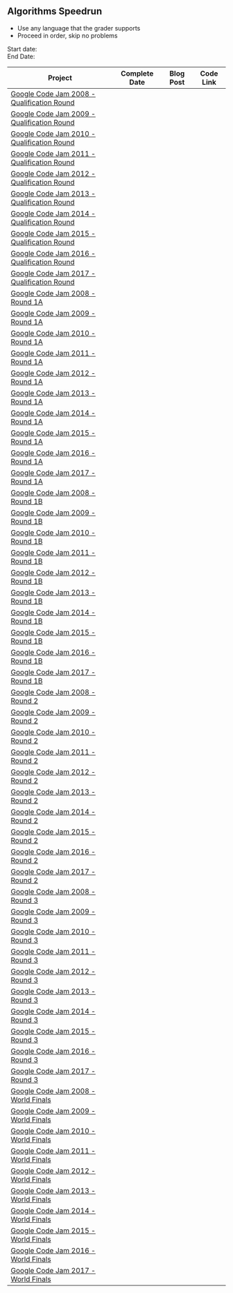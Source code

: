 ## Algorithms Speedrun

* Use any language that the grader supports
* Proceed in order, skip no problems

Start date:  
End Date:

| Project                                        | Complete Date | Blog Post | Code Link |
| ---------------------------------------------- | ------------- | --------- | --------- |
| [Google Code Jam 2008 - Qualification Round](https://code.google.com/codejam/past-contests) |               |           |           |
| [Google Code Jam 2009 - Qualification Round](https://code.google.com/codejam/past-contests) |               |           |           |
| [Google Code Jam 2010 - Qualification Round](https://code.google.com/codejam/past-contests) |               |           |           |
| [Google Code Jam 2011 - Qualification Round](https://code.google.com/codejam/past-contests) |               |           |           |
| [Google Code Jam 2012 - Qualification Round](https://code.google.com/codejam/past-contests) |               |           |           |
| [Google Code Jam 2013 - Qualification Round](https://code.google.com/codejam/past-contests) |               |           |           |
| [Google Code Jam 2014 - Qualification Round](https://code.google.com/codejam/past-contests) |               |           |           |
| [Google Code Jam 2015 - Qualification Round](https://code.google.com/codejam/past-contests) |               |           |           |
| [Google Code Jam 2016 - Qualification Round](https://code.google.com/codejam/past-contests) |               |           |           |
| [Google Code Jam 2017 - Qualification Round](https://code.google.com/codejam/past-contests) |               |           |           |
| [Google Code Jam 2008 - Round 1A](https://code.google.com/codejam/past-contests)            |               |           |           |
| [Google Code Jam 2009 - Round 1A](https://code.google.com/codejam/past-contests)            |               |           |           |
| [Google Code Jam 2010 - Round 1A](https://code.google.com/codejam/past-contests)            |               |           |           |
| [Google Code Jam 2011 - Round 1A](https://code.google.com/codejam/past-contests)            |               |           |           |
| [Google Code Jam 2012 - Round 1A](https://code.google.com/codejam/past-contests)            |               |           |           |
| [Google Code Jam 2013 - Round 1A](https://code.google.com/codejam/past-contests)            |               |           |           |
| [Google Code Jam 2014 - Round 1A](https://code.google.com/codejam/past-contests)            |               |           |           |
| [Google Code Jam 2015 - Round 1A](https://code.google.com/codejam/past-contests)            |               |           |           |
| [Google Code Jam 2016 - Round 1A](https://code.google.com/codejam/past-contests)            |               |           |           |
| [Google Code Jam 2017 - Round 1A](https://code.google.com/codejam/past-contests)            |               |           |           |
| [Google Code Jam 2008 - Round 1B](https://code.google.com/codejam/past-contests)            |               |           |           |
| [Google Code Jam 2009 - Round 1B](https://code.google.com/codejam/past-contests)            |               |           |           |
| [Google Code Jam 2010 - Round 1B](https://code.google.com/codejam/past-contests)            |               |           |           |
| [Google Code Jam 2011 - Round 1B](https://code.google.com/codejam/past-contests)            |               |           |           |
| [Google Code Jam 2012 - Round 1B](https://code.google.com/codejam/past-contests)            |               |           |           |
| [Google Code Jam 2013 - Round 1B](https://code.google.com/codejam/past-contests)            |               |           |           |
| [Google Code Jam 2014 - Round 1B](https://code.google.com/codejam/past-contests)            |               |           |           |
| [Google Code Jam 2015 - Round 1B](https://code.google.com/codejam/past-contests)            |               |           |           |
| [Google Code Jam 2016 - Round 1B](https://code.google.com/codejam/past-contests)            |               |           |           |
| [Google Code Jam 2017 - Round 1B](https://code.google.com/codejam/past-contests)            |               |           |           |
| [Google Code Jam 2008 - Round 2](https://code.google.com/codejam/past-contests)            |               |           |           |
| [Google Code Jam 2009 - Round 2](https://code.google.com/codejam/past-contests)            |               |           |           |
| [Google Code Jam 2010 - Round 2](https://code.google.com/codejam/past-contests)            |               |           |           |
| [Google Code Jam 2011 - Round 2](https://code.google.com/codejam/past-contests)            |               |           |           |
| [Google Code Jam 2012 - Round 2](https://code.google.com/codejam/past-contests)            |               |           |           |
| [Google Code Jam 2013 - Round 2](https://code.google.com/codejam/past-contests)            |               |           |           |
| [Google Code Jam 2014 - Round 2](https://code.google.com/codejam/past-contests)            |               |           |           |
| [Google Code Jam 2015 - Round 2](https://code.google.com/codejam/past-contests)            |               |           |           |
| [Google Code Jam 2016 - Round 2](https://code.google.com/codejam/past-contests)            |               |           |           |
| [Google Code Jam 2017 - Round 2](https://code.google.com/codejam/past-contests)            |               |           |           |
| [Google Code Jam 2008 - Round 3](https://code.google.com/codejam/past-contests)            |               |           |           |
| [Google Code Jam 2009 - Round 3](https://code.google.com/codejam/past-contests)            |               |           |           |
| [Google Code Jam 2010 - Round 3](https://code.google.com/codejam/past-contests)            |               |           |           |
| [Google Code Jam 2011 - Round 3](https://code.google.com/codejam/past-contests)            |               |           |           |
| [Google Code Jam 2012 - Round 3](https://code.google.com/codejam/past-contests)            |               |           |           |
| [Google Code Jam 2013 - Round 3](https://code.google.com/codejam/past-contests)            |               |           |           |
| [Google Code Jam 2014 - Round 3](https://code.google.com/codejam/past-contests)            |               |           |           |
| [Google Code Jam 2015 - Round 3](https://code.google.com/codejam/past-contests)            |               |           |           |
| [Google Code Jam 2016 - Round 3](https://code.google.com/codejam/past-contests)            |               |           |           |
| [Google Code Jam 2017 - Round 3](https://code.google.com/codejam/past-contests)            |               |           |           |
| [Google Code Jam 2008 - World Finals](https://code.google.com/codejam/past-contests) |               |           |           |
| [Google Code Jam 2009 - World Finals](https://code.google.com/codejam/past-contests) |               |           |           |
| [Google Code Jam 2010 - World Finals](https://code.google.com/codejam/past-contests) |               |           |           |
| [Google Code Jam 2011 - World Finals](https://code.google.com/codejam/past-contests) |               |           |           |
| [Google Code Jam 2012 - World Finals](https://code.google.com/codejam/past-contests) |               |           |           |
| [Google Code Jam 2013 - World Finals](https://code.google.com/codejam/past-contests) |               |           |           |
| [Google Code Jam 2014 - World Finals](https://code.google.com/codejam/past-contests) |               |           |           |
| [Google Code Jam 2015 - World Finals](https://code.google.com/codejam/past-contests) |               |           |           |
| [Google Code Jam 2016 - World Finals](https://code.google.com/codejam/past-contests) |               |           |           |
| [Google Code Jam 2017 - World Finals](https://code.google.com/codejam/past-contests) |               |           |           |